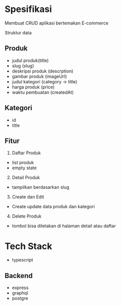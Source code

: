 # Spesifikasi 
Membuat CRUD aplikasi bertemakan E-commerce

Struktur data

## Produk
- judul produk(title)
- slug (slug)
- deskripsi produk (descrption)
- gambar produk (imageUrl)
- judul kategori (category -> title)
- harga produk (price)
- waktu pembuatan (createdAt)

## Kategori
- id
- title

## Fitur
1. Daftar Produk
- list produk
- empty state

2. Detail Produk
- tampilkan berdasarkan slug

3. Create dan Edit
- Create update data produk dan kategori

4. Delete Produk
- tombol bisa diletakan di halaman detail atau daftar

# Tech Stack
- typescript

## Backend
- express
- graphql
- postgre